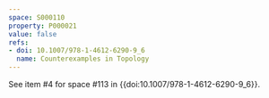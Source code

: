 ```yaml
---
space: S000110
property: P000021
value: false
refs:
- doi: 10.1007/978-1-4612-6290-9_6
  name: Counterexamples in Topology
---
```


See item #4 for space #113 in {{doi:10.1007/978-1-4612-6290-9_6}}.
